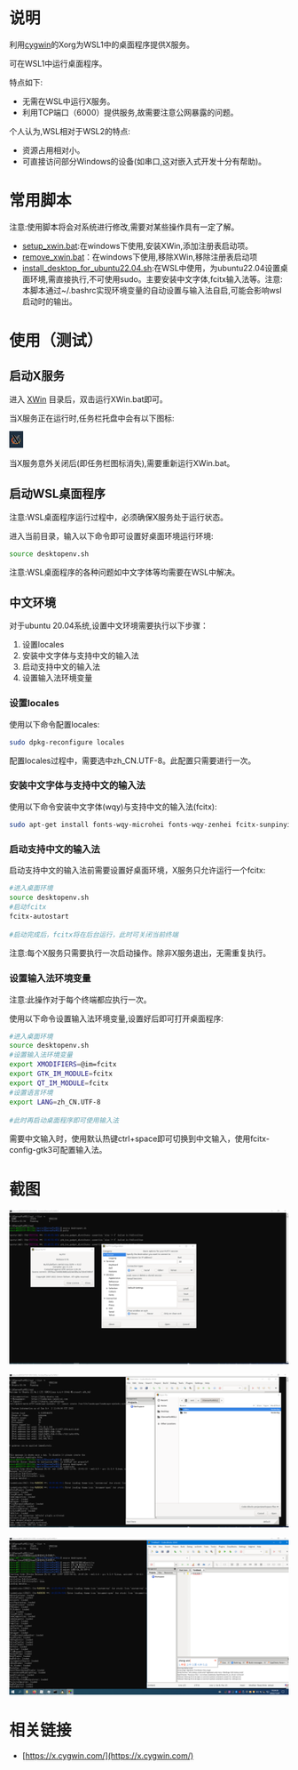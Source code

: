 # 说明

利用[cygwin](http://cygwin.org/)的Xorg为WSL1中的桌面程序提供X服务。

可在WSL1中运行桌面程序。

特点如下:

- 无需在WSL中运行X服务。
- 利用TCP端口（6000）提供服务,故需要注意公网暴露的问题。

个人认为,WSL相对于WSL2的特点:

- 资源占用相对小。
- 可直接访问部分Windows的设备(如串口,这对嵌入式开发十分有帮助)。

# 常用脚本

注意:使用脚本将会对系统进行修改,需要对某些操作具有一定了解。

- [setup_xwin.bat](setup_xwin.bat):在windows下使用,安装XWin,添加注册表启动项。
- [remove_xwin.bat](remove_xwin.bat)：在windows下使用,移除XWin,移除注册表启动项
- [install_desktop_for_ubuntu22.04.sh](install_desktop_for_ubuntu22.04.sh):在WSL中使用，为ubuntu22.04设置桌面环境,需直接执行,不可使用sudo。主要安装中文字体,fcitx输入法等。注意:本脚本通过~/.bashrc实现环境变量的自动设置与输入法自启,可能会影响wsl启动时的输出。

# 使用（测试）

## 启动X服务

进入 [XWin](XWin) 目录后，双击运行XWin.bat即可。

当X服务正在运行时,任务栏托盘中会有以下图标:

![XWin](doc/XWin.png)

当X服务意外关闭后(即任务栏图标消失),需要重新运行XWin.bat。

## 启动WSL桌面程序

注意:WSL桌面程序运行过程中，必须确保X服务处于运行状态。

进入当前目录，输入以下命令即可设置好桌面环境运行环境:

```bash
source desktopenv.sh
```

注意:WSL桌面程序的各种问题如中文字体等均需要在WSL中解决。

## 中文环境

对于ubuntu 20.04系统,设置中文环境需要执行以下步骤：

1. 设置locales
2. 安装中文字体与支持中文的输入法
3. 启动支持中文的输入法
4. 设置输入法环境变量

### 设置locales

使用以下命令配置locales:

```bash
sudo dpkg-reconfigure locales
```

配置locales过程中，需要选中zh_CN.UTF-8。此配置只需要进行一次。

### 安装中文字体与支持中文的输入法

使用以下命令安装中文字体(wqy)与支持中文的输入法(fcitx):

```bash
sudo apt-get install fonts-wqy-microhei fonts-wqy-zenhei fcitx-sunpinyin
```

### 启动支持中文的输入法

启动支持中文的输入法前需要设置好桌面环境，X服务只允许运行一个fcitx:

```bash
#进入桌面环境
source desktopenv.sh
#启动fcitx
fcitx-autostart

#启动完成后，fcitx将在后台运行，此时可关闭当前终端
```

注意:每个X服务只需要执行一次启动操作。除非X服务退出，无需重复执行。

### 设置输入法环境变量

注意:此操作对于每个终端都应执行一次。

使用以下命令设置输入法环境变量,设置好后即可打开桌面程序:

```bash
#进入桌面环境
source desktopenv.sh
#设置输入法环境变量
export XMODIFIERS=@im=fcitx 
export GTK_IM_MODULE=fcitx
export QT_IM_MODULE=fcitx
#设置语言环境
export LANG=zh_CN.UTF-8

#此时再启动桌面程序即可使用输入法

```

需要中文输入时，使用默认热键ctrl+space即可切换到中文输入，使用fcitx-config-gtk3可配置输入法。

# 截图

![putty](doc/putty.png)

![codeblocks](doc/codeblocks.png)

![codeblocks-zh_cn](doc/codeblocks-zh_cn.jpg)

# 相关链接

- [https://x.cygwin.com/](https://x.cygwin.com/)